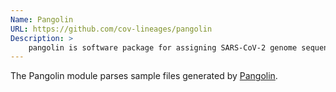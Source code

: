 ```yaml
---
Name: Pangolin
URL: https://github.com/cov-lineages/pangolin
Description: >
    pangolin is software package for assigning SARS-CoV-2 genome sequences to global lineages.
---
```


The Pangolin module parses sample files generated by [Pangolin](https://github.com/cov-lineages/pangolin).
